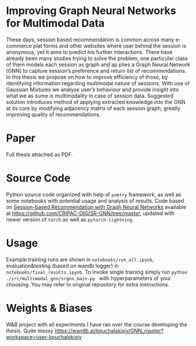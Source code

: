 # Improving Graph Neural Networks for Multimodal Data
 These days, session based recommendation is common across many e-commerce plat
forms and other websites where user behind the session is anonymous, yet it aims
 to predict his further interactions. There have already been many studies trying to
 solve the problem, one particular class of them models each session as graph and ap
plies a Graph Neural Network (GNN) to capture session’s preference and return list
 of recommendations. In this thesis we propose on how to improve efficiency of those,
 by identifying information regarding multimodal nature of sessions. With use of
 Gaussian Mixtures we analyse user’s behaviour and provide insight into what we as
sume is multimodality in case of session data. Suggested solution introduces method
 of applying extracted knowledge into the GNN at its core by modifying adjacency
 matrix of each session graph, greatly improving quality of recommendations.

# Paper
Full thesis attached as PDF.

# Source Code
Python source code organized with help of `poetry` framework, as well as some notebooks with potential usage and analysis of results.
Code based on  [Session-based Recommendation with Graph Neural Networks](https://arxiv.org/abs/1811.00855) available at https://github.com/CRIPAC-DIG/SR-GNN/tree/master, updated with newer version of `torch` as well as `pytorch-lightning`.

# Usage
Example training runs are shown in `notebooks/run_all.ipynb`, evaluation&testing (based on wandb logger) in `notebooks/final_results.ipynb`.
To invoke single training simply run `python ./src/multimodal_gnn/srgnn_main.py ` with hyperparameters of your choosing.
You may refer to original repository for extra instructions. 

# Weights & Biases
W&B project with all experiments I have ran over the course developing the thesis. Quite messy
https://wandb.ai/kpuchalskixiv/GNN_master?workspace=user-kpuchalskixiv
